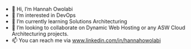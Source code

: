 - 👋 Hi, I’m Hannah Owolabi
- 👀 I’m interested in DevOps
- 🌱 I’m currently learning Solutions Architecturing
- 💞️ I’m looking to collaborate on Dynamic Web Hosting or any ASW Cloud Architecturing projects.
- 📫 You can reach me via www.linkedin.com/in/hannahowolabi
